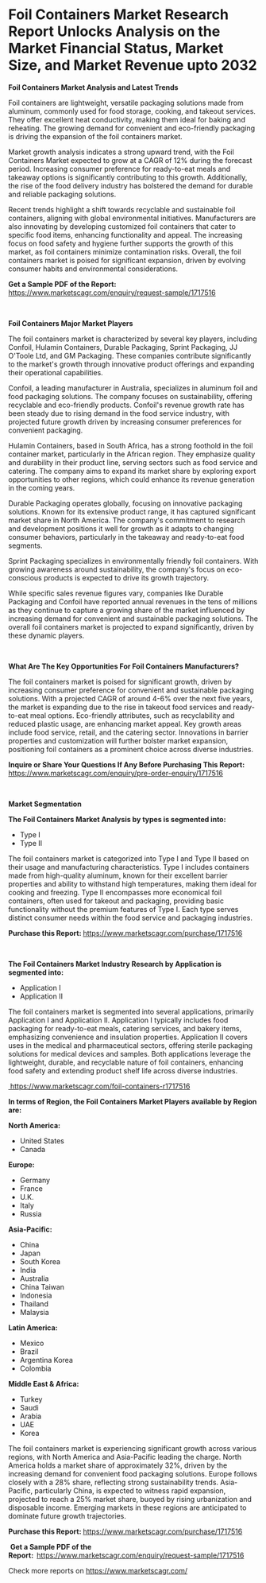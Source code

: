 <p><h1>Foil Containers Market Research Report Unlocks Analysis on the Market Financial Status, Market Size, and Market Revenue upto 2032</h1></p><p><strong>Foil Containers Market Analysis and Latest Trends</strong></p>
<p><p>Foil containers are lightweight, versatile packaging solutions made from aluminum, commonly used for food storage, cooking, and takeout services. They offer excellent heat conductivity, making them ideal for baking and reheating. The growing demand for convenient and eco-friendly packaging is driving the expansion of the foil containers market. </p><p>Market growth analysis indicates a strong upward trend, with the Foil Containers Market expected to grow at a CAGR of 12% during the forecast period. Increasing consumer preference for ready-to-eat meals and takeaway options is significantly contributing to this growth. Additionally, the rise of the food delivery industry has bolstered the demand for durable and reliable packaging solutions. </p><p>Recent trends highlight a shift towards recyclable and sustainable foil containers, aligning with global environmental initiatives. Manufacturers are also innovating by developing customized foil containers that cater to specific food items, enhancing functionality and appeal. The increasing focus on food safety and hygiene further supports the growth of this market, as foil containers minimize contamination risks. Overall, the foil containers market is poised for significant expansion, driven by evolving consumer habits and environmental considerations.</p></p>
<p><strong>Get a Sample PDF of the Report:&nbsp;</strong> <a href="https://www.marketscagr.com/enquiry/request-sample/1717516?utm_campaign=3527&utm_medium=2&utm_source=Github&utm_content=ia&utm_term=25032025&utm_id=foil-containers">https://www.marketscagr.com/enquiry/request-sample/1717516</a></p>
<p>&nbsp;</p>
<p><strong>Foil Containers Major Market Players</strong></p>
<p><p>The foil containers market is characterized by several key players, including Confoil, Hulamin Containers, Durable Packaging, Sprint Packaging, JJ O'Toole Ltd, and GM Packaging. These companies contribute significantly to the market's growth through innovative product offerings and expanding their operational capabilities.</p><p>Confoil, a leading manufacturer in Australia, specializes in aluminum foil and food packaging solutions. The company focuses on sustainability, offering recyclable and eco-friendly products. Confoil's revenue growth rate has been steady due to rising demand in the food service industry, with projected future growth driven by increasing consumer preferences for convenient packaging.</p><p>Hulamin Containers, based in South Africa, has a strong foothold in the foil container market, particularly in the African region. They emphasize quality and durability in their product line, serving sectors such as food service and catering. The company aims to expand its market share by exploring export opportunities to other regions, which could enhance its revenue generation in the coming years.</p><p>Durable Packaging operates globally, focusing on innovative packaging solutions. Known for its extensive product range, it has captured significant market share in North America. The company's commitment to research and development positions it well for growth as it adapts to changing consumer behaviors, particularly in the takeaway and ready-to-eat food segments.</p><p>Sprint Packaging specializes in environmentally friendly foil containers. With growing awareness around sustainability, the company's focus on eco-conscious products is expected to drive its growth trajectory. </p><p>While specific sales revenue figures vary, companies like Durable Packaging and Confoil have reported annual revenues in the tens of millions as they continue to capture a growing share of the market influenced by increasing demand for convenient and sustainable packaging solutions. The overall foil containers market is projected to expand significantly, driven by these dynamic players.</p></p>
<p>&nbsp;</p>
<p><strong>What Are The Key Opportunities For Foil Containers Manufacturers?</strong></p>
<p><p>The foil containers market is poised for significant growth, driven by increasing consumer preference for convenient and sustainable packaging solutions. With a projected CAGR of around 4-6% over the next five years, the market is expanding due to the rise in takeout food services and ready-to-eat meal options. Eco-friendly attributes, such as recyclability and reduced plastic usage, are enhancing market appeal. Key growth areas include food service, retail, and the catering sector. Innovations in barrier properties and customization will further bolster market expansion, positioning foil containers as a prominent choice across diverse industries.</p></p>
<p><strong>Inquire or Share Your Questions If Any Before Purchasing This Report:</strong> <a href="https://www.marketscagr.com/enquiry/pre-order-enquiry/1717516?utm_campaign=3527&utm_medium=2&utm_source=Github&utm_content=ia&utm_term=25032025&utm_id=foil-containers">https://www.marketscagr.com/enquiry/pre-order-enquiry/1717516</a></p>
<p>&nbsp;</p>
<p><strong>Market Segmentation</strong></p>
<p><strong>The Foil Containers Market Analysis by types is segmented into:</strong></p>
<p><ul><li>Type I</li><li>Type II</li></ul></p>
<p><p>The foil containers market is categorized into Type I and Type II based on their usage and manufacturing characteristics. Type I includes containers made from high-quality aluminum, known for their excellent barrier properties and ability to withstand high temperatures, making them ideal for cooking and freezing. Type II encompasses more economical foil containers, often used for takeout and packaging, providing basic functionality without the premium features of Type I. Each type serves distinct consumer needs within the food service and packaging industries.</p></p>
<p><strong>Purchase this Report:&nbsp;</strong><a href="https://www.marketscagr.com/purchase/1717516?utm_campaign=3527&utm_medium=2&utm_source=Github&utm_content=ia&utm_term=25032025&utm_id=foil-containers">https://www.marketscagr.com/purchase/1717516</a></p>
<p>&nbsp;</p>
<p><strong>The Foil Containers Market Industry Research by Application is segmented into:</strong></p>
<p><ul><li>Application I</li><li>Application II</li></ul></p>
<p><p>The foil containers market is segmented into several applications, primarily Application I and Application II. Application I typically includes food packaging for ready-to-eat meals, catering services, and bakery items, emphasizing convenience and insulation properties. Application II covers uses in the medical and pharmaceutical sectors, offering sterile packaging solutions for medical devices and samples. Both applications leverage the lightweight, durable, and recyclable nature of foil containers, enhancing food safety and extending product shelf life across diverse industries.</p></p>
<p><a href="https://www.marketscagr.com/foil-containers-r1717516?utm_campaign=3527&utm_medium=2&utm_source=Github&utm_content=ia&utm_term=25032025&utm_id=foil-containers">&nbsp;https://www.marketscagr.com/foil-containers-r1717516</a></p>
<p><strong>In terms of Region, the Foil Containers Market Players available by Region are:</strong></p>
<p>
    <p> <strong> North America: </strong>
        <ul>
            <li>United States</li>
            <li>Canada</li>
        </ul>
        </p> 
    <p> <strong> Europe: </strong>
        <ul>
            <li>Germany</li>
            <li>France</li>
            <li>U.K.</li>
            <li>Italy</li>
            <li>Russia</li>
        </ul>
        </p> 
    <p> <strong> Asia-Pacific: </strong>
        <ul>
            <li>China</li>
            <li>Japan</li>
            <li>South Korea</li>
            <li>India</li>
            <li>Australia</li>
            <li>China Taiwan</li>
            <li>Indonesia</li>
            <li>Thailand</li>
            <li>Malaysia</li>
        </ul>
        </p> 
    <p> <strong> Latin America: </strong>
        <ul>
            <li>Mexico</li>
            <li>Brazil</li>
            <li>Argentina Korea</li>
            <li>Colombia</li>
        </ul>
        </p> 
    <p> <strong> Middle East & Africa: </strong>
        <ul>
            <li>Turkey</li>
            <li>Saudi</li>
            <li>Arabia</li>
            <li>UAE</li>
            <li>Korea</li>
        </ul>
    </p>
    </p>
<p><p>The foil containers market is experiencing significant growth across various regions, with North America and Asia-Pacific leading the charge. North America holds a market share of approximately 32%, driven by the increasing demand for convenient food packaging solutions. Europe follows closely with a 28% share, reflecting strong sustainability trends. Asia-Pacific, particularly China, is expected to witness rapid expansion, projected to reach a 25% market share, buoyed by rising urbanization and disposable income. Emerging markets in these regions are anticipated to dominate future growth trajectories.</p></p>
<p><strong>Purchase this Report: </strong><a href="https://www.marketscagr.com/purchase/1717516?utm_campaign=3527&utm_medium=2&utm_source=Github&utm_content=ia&utm_term=25032025&utm_id=foil-containers">https://www.marketscagr.com/purchase/1717516</a></p>
<p>&nbsp;<strong>Get a Sample PDF of the Report:&nbsp;&nbsp;</strong><a href="https://www.marketscagr.com/enquiry/request-sample/1717516?utm_campaign=3527&utm_medium=2&utm_source=Github&utm_content=ia&utm_term=25032025&utm_id=foil-containers">https://www.marketscagr.com/enquiry/request-sample/1717516</a></p>
<p><strong></strong></p>
<p>Check more reports on <a href="https://www.marketscagr.com/?utm_campaign=3527&utm_medium=2&utm_source=Github&utm_content=ia&utm_term=25032025&utm_id=foil-containers">https://www.marketscagr.com/</a></p>